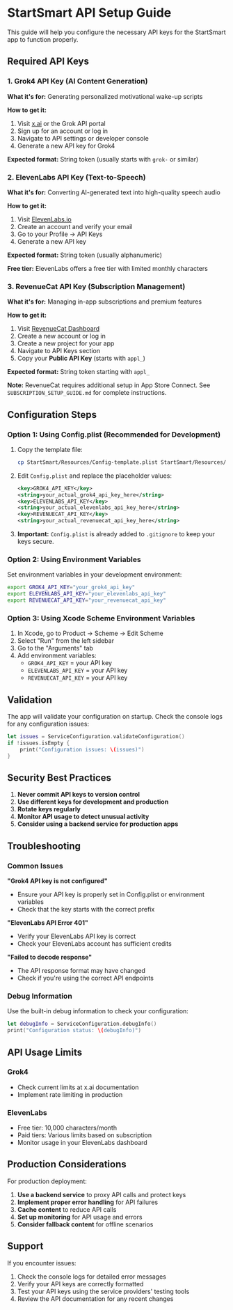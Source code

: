 # StartSmart API Setup Guide

This guide will help you configure the necessary API keys for the StartSmart app to function properly.

## Required API Keys

### 1. Grok4 API Key (AI Content Generation)

**What it's for:** Generating personalized motivational wake-up scripts

**How to get it:**
1. Visit [x.ai](https://x.ai) or the Grok API portal
2. Sign up for an account or log in
3. Navigate to API settings or developer console
4. Generate a new API key for Grok4

**Expected format:** String token (usually starts with `grok-` or similar)

### 2. ElevenLabs API Key (Text-to-Speech)

**What it's for:** Converting AI-generated text into high-quality speech audio

**How to get it:**
1. Visit [ElevenLabs.io](https://elevenlabs.io)
2. Create an account and verify your email
3. Go to your Profile → API Keys
4. Generate a new API key

**Expected format:** String token (usually alphanumeric)

**Free tier:** ElevenLabs offers a free tier with limited monthly characters

### 3. RevenueCat API Key (Subscription Management)

**What it's for:** Managing in-app subscriptions and premium features

**How to get it:**
1. Visit [RevenueCat Dashboard](https://app.revenuecat.com)
2. Create a new account or log in
3. Create a new project for your app
4. Navigate to API Keys section
5. Copy your **Public API Key** (starts with `appl_`)

**Expected format:** String token starting with `appl_`

**Note:** RevenueCat requires additional setup in App Store Connect. See `SUBSCRIPTION_SETUP_GUIDE.md` for complete instructions.

## Configuration Steps

### Option 1: Using Config.plist (Recommended for Development)

1. Copy the template file:
   ```bash
   cp StartSmart/Resources/Config-template.plist StartSmart/Resources/Config.plist
   ```

2. Edit `Config.plist` and replace the placeholder values:
   ```xml
   <key>GROK4_API_KEY</key>
   <string>your_actual_grok4_api_key_here</string>
   <key>ELEVENLABS_API_KEY</key>
   <string>your_actual_elevenlabs_api_key_here</string>
   <key>REVENUECAT_API_KEY</key>
   <string>your_actual_revenuecat_api_key_here</string>
   ```

3. **Important:** `Config.plist` is already added to `.gitignore` to keep your keys secure.

### Option 2: Using Environment Variables

Set environment variables in your development environment:

```bash
export GROK4_API_KEY="your_grok4_api_key"
export ELEVENLABS_API_KEY="your_elevenlabs_api_key"
export REVENUECAT_API_KEY="your_revenuecat_api_key"
```

### Option 3: Using Xcode Scheme Environment Variables

1. In Xcode, go to Product → Scheme → Edit Scheme
2. Select "Run" from the left sidebar
3. Go to the "Arguments" tab
4. Add environment variables:
   - `GROK4_API_KEY` = your API key
   - `ELEVENLABS_API_KEY` = your API key
   - `REVENUECAT_API_KEY` = your API key

## Validation

The app will validate your configuration on startup. Check the console logs for any configuration issues:

```swift
let issues = ServiceConfiguration.validateConfiguration()
if !issues.isEmpty {
    print("Configuration issues: \(issues)")
}
```

## Security Best Practices

1. **Never commit API keys to version control**
2. **Use different keys for development and production**
3. **Rotate keys regularly**
4. **Monitor API usage to detect unusual activity**
5. **Consider using a backend service for production apps**

## Troubleshooting

### Common Issues

**"Grok4 API key is not configured"**
- Ensure your API key is properly set in Config.plist or environment variables
- Check that the key starts with the correct prefix

**"ElevenLabs API Error 401"**
- Verify your ElevenLabs API key is correct
- Check your ElevenLabs account has sufficient credits

**"Failed to decode response"**
- The API response format may have changed
- Check if you're using the correct API endpoints

### Debug Information

Use the built-in debug information to check your configuration:

```swift
let debugInfo = ServiceConfiguration.debugInfo()
print("Configuration status: \(debugInfo)")
```

## API Usage Limits

### Grok4
- Check current limits at x.ai documentation
- Implement rate limiting in production

### ElevenLabs
- Free tier: 10,000 characters/month
- Paid tiers: Various limits based on subscription
- Monitor usage in your ElevenLabs dashboard

## Production Considerations

For production deployment:

1. **Use a backend service** to proxy API calls and protect keys
2. **Implement proper error handling** for API failures
3. **Cache content** to reduce API calls
4. **Set up monitoring** for API usage and errors
5. **Consider fallback content** for offline scenarios

## Support

If you encounter issues:

1. Check the console logs for detailed error messages
2. Verify your API keys are correctly formatted
3. Test your API keys using the service providers' testing tools
4. Review the API documentation for any recent changes
